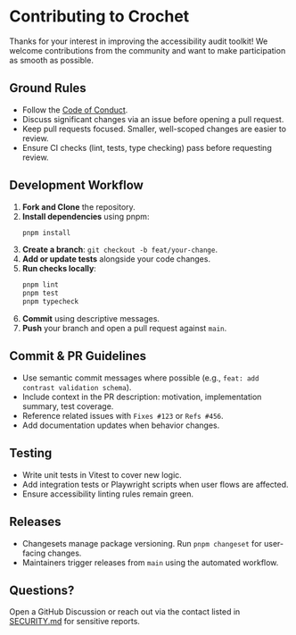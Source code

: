 # Contributing to Crochet

Thanks for your interest in improving the accessibility audit toolkit! We welcome contributions from the community and want to make participation as smooth as possible.

## Ground Rules

- Follow the [Code of Conduct](./CODE_OF_CONDUCT.md).
- Discuss significant changes via an issue before opening a pull request.
- Keep pull requests focused. Smaller, well-scoped changes are easier to review.
- Ensure CI checks (lint, tests, type checking) pass before requesting review.

## Development Workflow

1. **Fork and Clone** the repository.
2. **Install dependencies** using pnpm:
   ```bash
   pnpm install
   ```
3. **Create a branch**: `git checkout -b feat/your-change`.
4. **Add or update tests** alongside your code changes.
5. **Run checks locally**:
   ```bash
   pnpm lint
   pnpm test
   pnpm typecheck
   ```
6. **Commit** using descriptive messages.
7. **Push** your branch and open a pull request against `main`.

## Commit & PR Guidelines

- Use semantic commit messages where possible (e.g., `feat: add contrast validation schema`).
- Include context in the PR description: motivation, implementation summary, test coverage.
- Reference related issues with `Fixes #123` or `Refs #456`. 
- Add documentation updates when behavior changes.

## Testing

- Write unit tests in Vitest to cover new logic.
- Add integration tests or Playwright scripts when user flows are affected.
- Ensure accessibility linting rules remain green.

## Releases

- Changesets manage package versioning. Run `pnpm changeset` for user-facing changes.
- Maintainers trigger releases from `main` using the automated workflow.

## Questions?

Open a GitHub Discussion or reach out via the contact listed in [SECURITY.md](./SECURITY.md) for sensitive reports.
